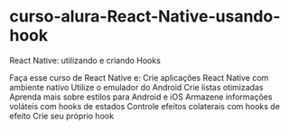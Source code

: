 # curso-alura-React-Native-usando-hook
React Native: utilizando e criando Hooks

Faça esse curso de React Native e:
Crie aplicações React Native com ambiente nativo
Utilize o emulador do Android
Crie listas otimizadas
Aprenda mais sobre estilos para Android e iOS
Armazene informações voláteis com hooks de estados
Controle efeitos colaterais com hooks de efeito
Crie seu próprio hook
